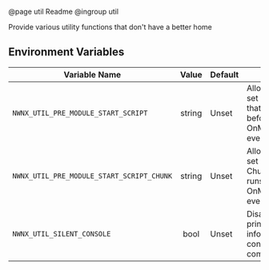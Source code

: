 @page util Readme
@ingroup util 

Provide various utility functions that don't have a better home

## Environment Variables

| Variable Name | Value | Default | Notes |
| ------------- | :---: | ------- | ----- |
| `NWNX_UTIL_PRE_MODULE_START_SCRIPT` | string | Unset | Allows you to set a NWScript that runs before the OnModuleLoad event
| `NWNX_UTIL_PRE_MODULE_START_SCRIPT_CHUNK` | string | Unset | Allows you to set a NWScript Chunk that runs before the OnModuleLoad event
| `NWNX_UTIL_SILENT_CONSOLE` | bool | Unset | Disable printing extra information on console commands
